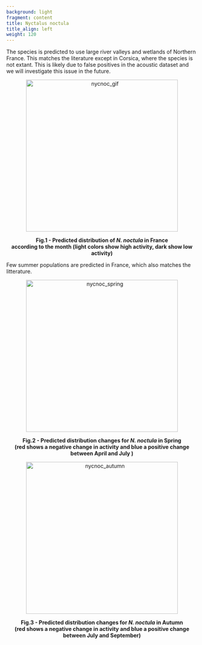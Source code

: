 ```yaml
---
background: light
fragment: content
title: Nyctalus noctula
title_align: left
weight: 120
---
```


The species is predicted to use large river valleys and wetlands of Northern France. This matches the literature except in Corsica, where the species is not extant. This is likely due to false positives in the acoustic dataset and we will investigate this issue in the future.

<p align = "center">
<img src="/project/results/map_files/Nycnoc_GIF_small.gif" alt="nycnoc_gif" width="400px"/>
</p>

<p align = "center">
<b>Fig.1 - Predicted distribution of <i>N. noctula</i> in France <br /> according to the month (light colors show high activity, dark show low activity)</b>
</p>

Few summer populations  are predicted in France, which also matches the litterature.

<p align = "center">
<img src="/project/results/map_files/Nycnoc_Diff_April_July.png" alt="nycnoc_spring" width="400px"/>
</p>

<p align = "center">
<b>Fig.2 - Predicted distribution changes for <i>N. noctula</i> in Spring <br /> (red shows a negative change in activity and blue a positive change between April and July )
</b>
</p>

<p align = "center">
<img src="/project/results/map_files/Nycnoc_Diff_July_Sept.png" alt="nycnoc_autumn" width="400px"/>
</p>

<p align = "center">
<b>Fig.3 - Predicted distribution changes for <i>N. noctula</i>  in Autumn <br /> (red shows a negative change in activity and blue a positive change between July and September)
</b>
</p>
